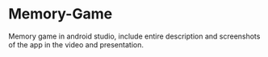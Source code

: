 # Memory-Game
Memory game in android studio, include entire description and screenshots of the app in the video and presentation. 
